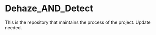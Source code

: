 # Dehaze_AND_Detect

This is the repository that maintains the process of the project. Update needed.
